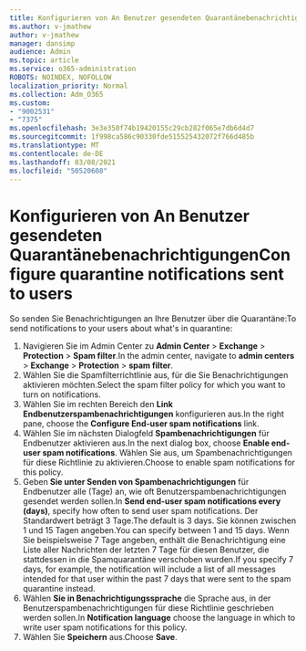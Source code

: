 ```yaml
---
title: Konfigurieren von An Benutzer gesendeten Quarantänebenachrichtigungen
ms.author: v-jmathew
author: v-jmathew
manager: dansimp
audience: Admin
ms.topic: article
ms.service: o365-administration
ROBOTS: NOINDEX, NOFOLLOW
localization_priority: Normal
ms.collection: Adm_O365
ms.custom:
- "9002531"
- "7375"
ms.openlocfilehash: 3e3e350f74b19420155c29cb282f065e7db6d4d7
ms.sourcegitcommit: 1f998ca586c90330fde515525432072f766d485b
ms.translationtype: MT
ms.contentlocale: de-DE
ms.lasthandoff: 03/08/2021
ms.locfileid: "50520608"
---
```

# <a name="configure-quarantine-notifications-sent-to-users"></a><span data-ttu-id="47297-102">Konfigurieren von An Benutzer gesendeten Quarantänebenachrichtigungen</span><span class="sxs-lookup"><span data-stu-id="47297-102">Configure quarantine notifications sent to users</span></span>

<span data-ttu-id="47297-103">So senden Sie Benachrichtigungen an Ihre Benutzer über die Quarantäne:</span><span class="sxs-lookup"><span data-stu-id="47297-103">To send notifications to your users about what's in quarantine:</span></span>

1. <span data-ttu-id="47297-104">Navigieren Sie im Admin Center zu **Admin Center**  >  **Exchange**  >  **Protection**  >  **Spam filter**.</span><span class="sxs-lookup"><span data-stu-id="47297-104">In the admin center, navigate to **admin centers** > **Exchange** > **Protection** > **spam filter**.</span></span>
2. <span data-ttu-id="47297-105">Wählen Sie die Spamfilterrichtlinie aus, für die Sie Benachrichtigungen aktivieren möchten.</span><span class="sxs-lookup"><span data-stu-id="47297-105">Select the spam filter policy for which you want to turn on notifications.</span></span>
3. <span data-ttu-id="47297-106">Wählen Sie im rechten Bereich den **Link Endbenutzerspambenachrichtigungen** konfigurieren aus.</span><span class="sxs-lookup"><span data-stu-id="47297-106">In the right pane, choose the **Configure End-user spam notifications** link.</span></span>
4. <span data-ttu-id="47297-107">Wählen Sie im nächsten Dialogfeld **Spambenachrichtigungen** für Endbenutzer aktivieren aus.</span><span class="sxs-lookup"><span data-stu-id="47297-107">In the next dialog box, choose **Enable end-user spam notifications**.</span></span> <span data-ttu-id="47297-108">Wählen Sie aus, um Spambenachrichtigungen für diese Richtlinie zu aktivieren.</span><span class="sxs-lookup"><span data-stu-id="47297-108">Choose to enable spam notifications for this policy.</span></span>
5. <span data-ttu-id="47297-109">Geben **Sie unter Senden von Spambenachrichtigungen** für Endbenutzer alle (Tage) an, wie oft Benutzerspambenachrichtigungen gesendet werden sollen.</span><span class="sxs-lookup"><span data-stu-id="47297-109">In **Send end-user spam notifications every (days)**, specify how often to send user spam notifications.</span></span> <span data-ttu-id="47297-110">Der Standardwert beträgt 3 Tage.</span><span class="sxs-lookup"><span data-stu-id="47297-110">The default is 3 days.</span></span> <span data-ttu-id="47297-111">Sie können zwischen 1 und 15 Tagen angeben.</span><span class="sxs-lookup"><span data-stu-id="47297-111">You can specify between 1 and 15 days.</span></span> <span data-ttu-id="47297-112">Wenn Sie beispielsweise 7 Tage angeben, enthält die Benachrichtigung eine Liste aller Nachrichten der letzten 7 Tage für diesen Benutzer, die stattdessen in die Spamquarantäne verschoben wurden.</span><span class="sxs-lookup"><span data-stu-id="47297-112">If you specify 7 days, for example, the notification will include a list of all messages intended for that user within the past 7 days that were sent to the spam quarantine instead.</span></span>
6. <span data-ttu-id="47297-113">Wählen **Sie in Benachrichtigungssprache** die Sprache aus, in der Benutzerspambenachrichtigungen für diese Richtlinie geschrieben werden sollen.</span><span class="sxs-lookup"><span data-stu-id="47297-113">In **Notification language** choose the language in which to write user spam notifications for this policy.</span></span>
7. <span data-ttu-id="47297-114">Wählen Sie **Speichern** aus.</span><span class="sxs-lookup"><span data-stu-id="47297-114">Choose **Save**.</span></span>
